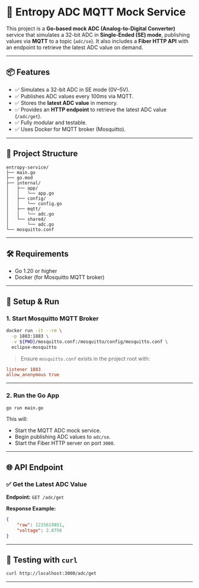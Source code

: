 # 🚀 Entropy ADC MQTT Mock Service

This project is a **Go-based mock ADC (Analog-to-Digital Converter)** service that simulates a 32-bit ADC in
**Single-Ended (SE) mode**, publishing values via **MQTT** to a topic (`adc/se`).
It also includes a **Fiber HTTP API** with an endpoint to retrieve the latest ADC value on demand.

---

## 📦 Features

- ✅ Simulates a 32-bit ADC in SE mode (0V–5V).
- ✅ Publishes ADC values every 100ms via MQTT.
- ✅ Stores the **latest ADC value** in memory.
- ✅ Provides an **HTTP endpoint** to retrieve the latest ADC value (`/adc/get`).
- ✅ Fully modular and testable.
- ✅ Uses Docker for MQTT broker (Mosquitto).

---

## 📁 Project Structure

```
entropy-service/
├── main.go
├── go.mod
├── internal/
│   ├── app/
│   │   └── app.go
│   ├── config/
│   │   └── config.go
│   ├── mqtt/
│   │   └── adc.go
│   └── shared/
│       └── adc.go
└── mosquitto.conf
```

---

## 🛠️ Requirements

- Go 1.20 or higher
- Docker (for Mosquitto MQTT broker)

---

## 🚀 Setup & Run

### 1. Start Mosquitto MQTT Broker

```bash
docker run -it --rm \
  -p 1883:1883 \
  -v ${PWD}/mosquitto.conf:/mosquitto/config/mosquitto.conf \
  eclipse-mosquitto
```

> Ensure `mosquitto.conf` exists in the project root with:

```conf
listener 1883
allow_anonymous true
```

---

### 2. Run the Go App

```bash
go run main.go
```

This will:

- Start the MQTT ADC mock service.
- Begin publishing ADC values to `adc/se`.
- Start the Fiber HTTP server on port `3000`.

---

## 🌐 API Endpoint

### ✅ Get the Latest ADC Value

**Endpoint:** `GET /adc/get`

**Response Example:**

```json
{
    "raw": 1215619851,
    "voltage": 2.8756
}
```

---

## 🧪 Testing with `curl`

```bash
curl http://localhost:3000/adc/get
```

---
